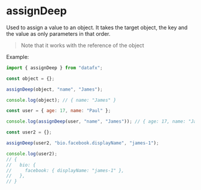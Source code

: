 # assignDeep

Used to assign a value to an object. It takes the target object, the key and the value as only parameters in that order.

> Note that it works with the reference of the object

Example:

```js
import { assignDeep } from "datafx";

const object = {};

assignDeep(object, "name", "James");

console.log(object); // { name: "James" }

const user = { age: 17, name: "Paul" };

console.log(assignDeep(user, "name", "James")); // { age: 17, name: "James" };

const user2 = {};

assignDeep(user2, "bio.facebook.displayName", "james-1");

console.log(user2);
// {
//   bio: {
//     facebook: { displayName: "james-1" },
//   },
// }
```
